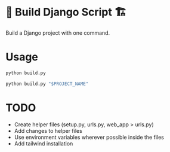 # 🔧 Build Django Script 🏗️

Build a Django project with one command.

# Usage

```python
python build.py
```

```python
python build.py "$PROJECT_NAME"
```

# TODO

- Create helper files (setup.py, urls.py, web_app > urls.py)
- Add changes to helper files
- Use environment variables wherever possible inside the files
- Add tailwind installation
